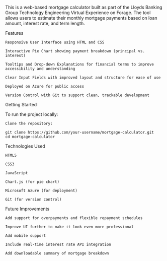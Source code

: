 This is a web-based mortgage calculator built as part of the Lloyds Banking Group Technology Engineering Virtual Experience on Forage. The tool allows users to estimate their monthly mortgage payments based on loan amount, interest rate, and term length.

Features

    Responsive User Interface using HTML and CSS

    Interactive Pie Chart showing payment breakdown (principal vs. interest)

    Tooltips and Drop-down Explanations for financial terms to improve accessibility and understanding

    Clear Input Fields with improved layout and structure for ease of use

    Deployed on Azure for public access

    Version Control with Git to support clean, trackable development

Getting Started

To run the project locally:

    Clone the repository:

    git clone https://github.com/your-username/mortgage-calculator.git
    cd mortgage-calculator

Technologies Used

    HTML5

    CSS3

    JavaScript

    Chart.js (for pie chart)

    Microsoft Azure (for deployment)

    Git (for version control)

Future Improvements

    Add support for overpayments and flexible repayment schedules

    Improve UI further to make it look even more professional

    Add mobile support

    Include real-time interest rate API integration

    Add downloadable summary of mortgage breakdown
